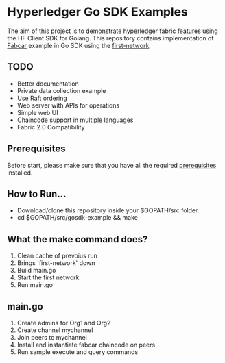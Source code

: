 # Hyperledger Go SDK Examples

The aim of this project is to demonstrate hyperledger fabric features using the HF Client SDK for Golang. This repository contains implementation of [Fabcar](https://hyperledger-fabric.readthedocs.io/en/release-1.4/understand_fabcar_network.html) example in Go SDK using the [first-network](https://hyperledger-fabric.readthedocs.io/en/release-1.4/build_network.html).

## TODO

- Better documentation
- Private data collection example
- Use Raft ordering
- Web server with APIs for operations
- Simple web UI
- Chaincode support in multiple languages
- Fabric 2.0 Compatibility
  
## Prerequisites

Before start, please make sure that you have all the required [prerequisites](https://hyperledger-fabric.readthedocs.io/en/release-1.4/prereqs.html) installed.

## How to Run...

- Download/clone this repository inside your $GOPATH/src folder.
- cd $GOPATH/src/gosdk-example && make

## What the make command does?

1. Clean cache of prevoius run
2. Brings 'first-network' down
3. Build main.go
4. Start the first network
5. Run main.go

## main.go

1. Create admins for Org1 and Org2
2. Create channel mychannel
3. Join peers to mychannel
4. Install and instantiate fabcar chaincode on peers
5. Run sample execute and query commands